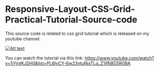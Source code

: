 # Responsive-Layout-CSS-Grid-Practical-Tutorial-Source-code
This source code is related to css grid tutorial which is released on my youtube channel.

[![Alt text](https://i.imgur.com/uDVY1un.png)](https://www.youtube.com/watch?v=1iYjntKJSH0)


You can watch the tutorial via this link:
https://www.youtube.com/watch?v=1iYjntKJSH0&list=PL6IyCY-6w23ntuNjxTLq_Z1ifN8D5R0BA
